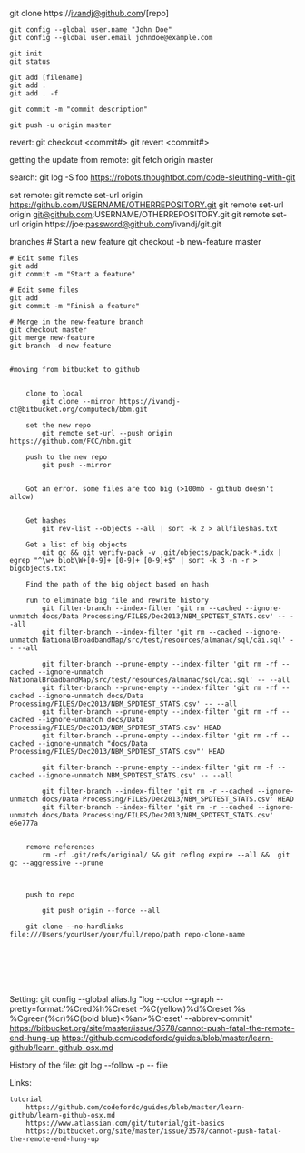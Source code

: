 git clone https://ivandj@github.com/[repo]

    git config --global user.name "John Doe"
    git config --global user.email johndoe@example.com

    git init
    git status

    git add [filename]
    git add .
    git add . -f

    git commit -m "commit description"

    git push -u origin master

revert:
    git checkout <commit#> <file>
    git revert <commit#>

getting the update from remote:
    git fetch origin master

search:
    git log -S foo
    https://robots.thoughtbot.com/code-sleuthing-with-git

set remote:
    git remote set-url origin https://github.com/USERNAME/OTHERREPOSITORY.git
    git remote set-url origin git@github.com:USERNAME/OTHERREPOSITORY.git
    git remote set-url origin https://joe:password@github.com/ivandj/git.git

branches
    # Start a new feature
    git checkout -b new-feature master

    # Edit some files
    git add
    git commit -m "Start a feature"

    # Edit some files
    git add
    git commit -m "Finish a feature"

    # Merge in the new-feature branch
    git checkout master
    git merge new-feature
    git branch -d new-feature

~~~

#moving from bitbucket to github


    clone to local
        git clone --mirror https://ivandj-ct@bitbucket.org/computech/bbm.git

    set the new repo
        git remote set-url --push origin https://github.com/FCC/nbm.git

    push to the new repo
        git push --mirror


    Got an error. some files are too big (>100mb - github doesn't allow)


    Get hashes
        git rev-list --objects --all | sort -k 2 > allfileshas.txt

    Get a list of big objects
        git gc && git verify-pack -v .git/objects/pack/pack-*.idx | egrep "^\w+ blob\W+[0-9]+ [0-9]+ [0-9]+$" | sort -k 3 -n -r > bigobjects.txt

    Find the path of the big object based on hash

    run to eliminate big file and rewrite history
        git filter-branch --index-filter 'git rm --cached --ignore-unmatch docs/Data Processing/FILES/Dec2013/NBM_SPDTEST_STATS.csv' -- --all
        git filter-branch --index-filter 'git rm --cached --ignore-unmatch NationalBroadbandMap/src/test/resources/almanac/sql/cai.sql' -- --all

        git filter-branch --prune-empty --index-filter 'git rm -rf --cached --ignore-unmatch NationalBroadbandMap/src/test/resources/almanac/sql/cai.sql' -- --all
        git filter-branch --prune-empty --index-filter 'git rm -rf --cached --ignore-unmatch docs/Data Processing/FILES/Dec2013/NBM_SPDTEST_STATS.csv' -- --all
        git filter-branch --prune-empty --index-filter 'git rm -rf --cached --ignore-unmatch docs/Data Processing/FILES/Dec2013/NBM_SPDTEST_STATS.csv' HEAD
        git filter-branch --prune-empty --index-filter 'git rm -rf --cached --ignore-unmatch "docs/Data Processing/FILES/Dec2013/NBM_SPDTEST_STATS.csv"' HEAD

        git filter-branch --prune-empty --index-filter 'git rm -f --cached --ignore-unmatch NBM_SPDTEST_STATS.csv' -- --all

        git filter-branch --index-filter 'git rm -r --cached --ignore-unmatch docs/Data Processing/FILES/Dec2013/NBM_SPDTEST_STATS.csv' HEAD
        git filter-branch --index-filter 'git rm -r --cached --ignore-unmatch docs/Data Processing/FILES/Dec2013/NBM_SPDTEST_STATS.csv' e6e777a


    remove references
        rm -rf .git/refs/original/ && git reflog expire --all &&  git gc --aggressive --prune



    push to repo

        git push origin --force --all

    git clone --no-hardlinks file:///Users/yourUser/your/full/repo/path repo-clone-name







~~~














Setting:
    git config --global alias.lg "log --color --graph --pretty=format:'%Cred%h%Creset -%C(yellow)%d%Creset %s %Cgreen(%cr)%C(bold blue)<%an>%Creset' --abbrev-commit"
    https://bitbucket.org/site/master/issue/3578/cannot-push-fatal-the-remote-end-hung-up
    https://github.com/codefordc/guides/blob/master/learn-github/learn-github-osx.md


History of the file:
    git log --follow -p -- file

Links:

    tutorial
        https://github.com/codefordc/guides/blob/master/learn-github/learn-github-osx.md
        https://www.atlassian.com/git/tutorial/git-basics
        https://bitbucket.org/site/master/issue/3578/cannot-push-fatal-the-remote-end-hung-up
